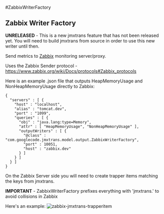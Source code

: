 #ZabbixWriterFactory

## Zabbix Writer Factory

**UNRELEASED** - This is a new jmxtrans feature that has not been released yet. You will need to build jmxtrans from source in order to use this new writer until then.

Send metrics to [Zabbix](https://www.zabbix.com/) monitoring server/proxy.

Uses the Zabbix Sender protocol - https://www.zabbix.org/wiki/Docs/protocols#Zabbix_protocols

Here is an example .json file that outputs HeapMemoryUsage and NonHeapMemoryUsage directly to Zabbix:

```
{
  "servers" : [ {
    "host" : "localhost",
    "alias" : "tomcat.dev",
    "port" : "1099",
    "queries" : [ {
      "obj" : "java.lang:type=Memory",
      "attr" : [ "HeapMemoryUsage", "NonHeapMemoryUsage" ],
      "outputWriters" : [ {
        "@class" : "com.googlecode.jmxtrans.model.output.ZabbixWriterFactory",
        "port" : 10051,
        "host" : "zabbix.dev"
      } ]
    } ]
  } ]
}
```

On the Zabbix Server side you will need to create trapper items matching the keys from jmxtrans.

**IMPORTANT** - ZabbixWriterFactory prefixes everything with 'jmxtrans.' to avoid collisions in Zabbix

Here's an example:
![zabbix-jmxtrans-trapperitem](https://user-images.githubusercontent.com/971900/35945930-865b4a70-0c27-11e8-8291-8d43f0d3dda3.png)

